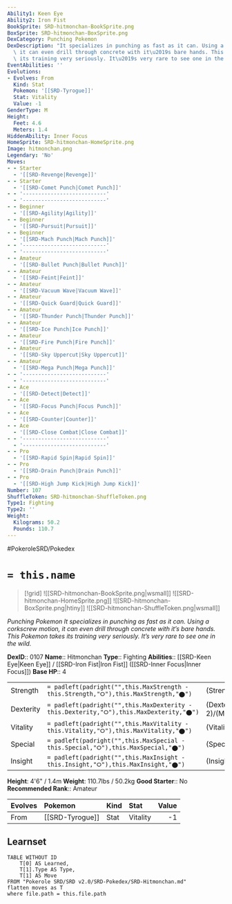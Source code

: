 ```yaml
---
Ability1: Keen Eye
Ability2: Iron Fist
BookSprite: SRD-hitmonchan-BookSprite.png
BoxSprite: SRD-hitmonchan-BoxSprite.png
DexCategory: Punching Pokemon
DexDescription: "It specializes in punching as fast as it can. Using a corkscrew motion,\
  \ it can even drill through concrete with it\u2019s bare hands. This Pokemon takes\
  \ its training very seriously. It\u2019s very rare to see one in the wild."
EventAbilities: ''
Evolutions:
- Evolves: From
  Kind: Stat
  Pokemon: '[[SRD-Tyrogue]]'
  Stat: Vitality
  Value: -1
GenderType: M
Height:
  Feet: 4.6
  Meters: 1.4
HiddenAbility: Inner Focus
HomeSprite: SRD-hitmonchan-HomeSprite.png
Image: hitmonchan.png
Legendary: 'No'
Moves:
- - Starter
  - '[[SRD-Revenge|Revenge]]'
- - Starter
  - '[[SRD-Comet Punch|Comet Punch]]'
- - '---------------------------'
  - '---------------------------'
- - Beginner
  - '[[SRD-Agility|Agility]]'
- - Beginner
  - '[[SRD-Pursuit|Pursuit]]'
- - Beginner
  - '[[SRD-Mach Punch|Mach Punch]]'
- - '---------------------------'
  - '---------------------------'
- - Amateur
  - '[[SRD-Bullet Punch|Bullet Punch]]'
- - Amateur
  - '[[SRD-Feint|Feint]]'
- - Amateur
  - '[[SRD-Vacuum Wave|Vacuum Wave]]'
- - Amateur
  - '[[SRD-Quick Guard|Quick Guard]]'
- - Amateur
  - '[[SRD-Thunder Punch|Thunder Punch]]'
- - Amateur
  - '[[SRD-Ice Punch|Ice Punch]]'
- - Amateur
  - '[[SRD-Fire Punch|Fire Punch]]'
- - Amateur
  - '[[SRD-Sky Uppercut|Sky Uppercut]]'
- - Amateur
  - '[[SRD-Mega Punch|Mega Punch]]'
- - '---------------------------'
  - '---------------------------'
- - Ace
  - '[[SRD-Detect|Detect]]'
- - Ace
  - '[[SRD-Focus Punch|Focus Punch]]'
- - Ace
  - '[[SRD-Counter|Counter]]'
- - Ace
  - '[[SRD-Close Combat|Close Combat]]'
- - '---------------------------'
  - '---------------------------'
- - Pro
  - '[[SRD-Rapid Spin|Rapid Spin]]'
- - Pro
  - '[[SRD-Drain Punch|Drain Punch]]'
- - Pro
  - '[[SRD-High Jump Kick|High Jump Kick]]'
Number: 107
ShuffleToken: SRD-hitmonchan-ShuffleToken.png
Type1: Fighting
Type2: ''
Weight:
  Kilograms: 50.2
  Pounds: 110.7
---
```


#PokeroleSRD/Pokedex

# `= this.name`

> [!grid]
> ![[SRD-hitmonchan-BookSprite.png|wsmall]]
> ![[SRD-hitmonchan-HomeSprite.png]]
> ![[SRD-hitmonchan-BoxSprite.png|htiny]]
> ![[SRD-hitmonchan-ShuffleToken.png|wsmall]]


*Punching Pokemon*
*It specializes in punching as fast as it can. Using a corkscrew motion, it can even drill through concrete with it’s bare hands. This Pokemon takes its training very seriously. It’s very rare to see one in the wild.*

**DexID**:: 0107
**Name**:: Hitmonchan
**Type**:: Fighting
**Abilities**:: [[SRD-Keen Eye|Keen Eye]] / [[SRD-Iron Fist|Iron Fist]] ([[SRD-Inner Focus|Inner Focus]])
**Base HP**:: 4

|           |                                                                                        |                                          |
| --------- | -------------------------------------------------------------------------------------- | ---------------------------------------- |
| Strength  | `= padleft(padright("",this.MaxStrength - this.Strength,"⭘"),this.MaxStrength,"⬤")`    | (Strength::3)/(MaxStrength::6)   |
| Dexterity | `= padleft(padright("",this.MaxDexterity - this.Dexterity,"⭘"),this.MaxDexterity,"⬤")` | (Dexterity:: 2)/(MaxDexterity::4) |
| Vitality  | `= padleft(padright("",this.MaxVitality - this.Vitality,"⭘"),this.MaxVitality,"⬤")`    | (Vitality::3)/(MaxVitality::6)   |
| Special   | `= padleft(padright("",this.MaxSpecial - this.Special,"⭘"),this.MaxSpecial,"⬤")`       | (Special::1)/(MaxSpecial::3)     |
| Insight   | `= padleft(padright("",this.MaxInsight - this.Insight,"⭘"),this.MaxInsight,"⬤")`       | (Insight::3)/(MaxInsight::6)     |

**Height**: 4'6" / 1.4m
**Weight**: 110.7lbs / 50.2kg
**Good Starter**:: No
**Recommended Rank**:: Amateur

| Evolves   | Pokemon         | Kind   | Stat     |   Value |
|:----------|:----------------|:-------|:---------|--------:|
| From      | [[SRD-Tyrogue]] | Stat   | Vitality |      -1 |

## Learnset

```dataview
TABLE WITHOUT ID
    T[0] AS Learned,
    T[1].Type AS Type,
    T[1] AS Move
FROM "Pokerole SRD/SRD v2.0/SRD-Pokedex/SRD-Hitmonchan.md"
flatten moves as T
where file.path = this.file.path
```
